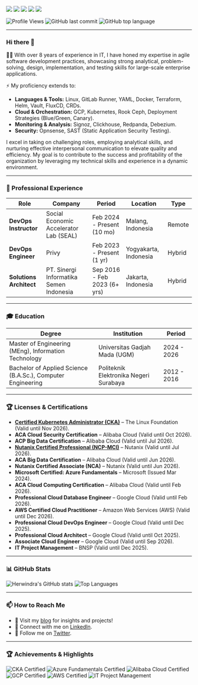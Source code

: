 <a href="https://herwinz.github.io"><img src="https://img.shields.io/static/v1?label=blog&message=herwinz.github.io&color=teal"></a>
<a href="https://www.linkedin.com/in/herwindra/"><img src="https://img.shields.io/static/v1?label=LinkedIn&message=profile&color=blue"></a>
<a href="https://twitter.com/herwindra"><img src="https://img.shields.io/twitter/follow/herwindra?style=social"></a>
<a href="https://github.com/herwinz"><img src="https://img.shields.io/github/followers/herwinz?label=Follow&style=social"></a>
<a href="https://github.com/herwinz"><img src="https://img.shields.io/github/stars/herwinz?style=social"></a>

![Profile Views](https://komarev.com/ghpvc/?username=herwinz&color=brightgreen)
![GitHub last commit](https://img.shields.io/github/last-commit/herwinz)
![GitHub top language](https://img.shields.io/github/languages/top/herwinz/aws-materi)

---

### Hi there 👋

🧑‍💻 With over 8 years of experience in IT, I have honed my expertise in agile software development practices, showcasing strong analytical, problem-solving, design, implementation, and testing skills for large-scale enterprise applications.  

⚡ My proficiency extends to:  
- **Languages & Tools:** Linux, GitLab Runner, YAML, Docker, Terraform, Helm, Vault, FluxCD, CRDs.  
- **Cloud & Orchestration:** GCP, Kubernetes, Rook Ceph, Deployment Strategies (Blue/Green, Canary).  
- **Monitoring & Analysis:** Signoz, Clickhouse, Redpanda, Debezium.  
- **Security:** Opnsense, SAST (Static Application Security Testing).  

I excel in taking on challenging roles, employing analytical skills, and nurturing effective interpersonal communication to elevate quality and efficiency. My goal is to contribute to the success and profitability of the organization by leveraging my technical skills and experience in a dynamic environment.

---

### 🚀 Professional Experience

| Role                  | Company                                    | Period                     | Location          | Type       |
|-----------------------|--------------------------------------------|---------------------------|-------------------|------------|
| **DevOps Instructor** | Social Economic Accelerator Lab (SEAL)    | Feb 2024 - Present (10 mo) | Malang, Indonesia | Remote     |
| **DevOps Engineer**   | Privy                                     | Feb 2023 - Present (1 yr)  | Yogyakarta, Indonesia | Hybrid |
| **Solutions Architect** | PT. Sinergi Informatika Semen Indonesia | Sep 2016 - Feb 2023 (6+ yrs) | Jakarta, Indonesia | Hybrid |

---

### 🎓 Education

| Degree                          | Institution                               | Period         |
|---------------------------------|------------------------------------------|----------------|
| Master of Engineering (MEng), Information Technology | Universitas Gadjah Mada (UGM)  | 2024 - 2026    |
| Bachelor of Applied Science (B.A.Sc.), Computer Engineering | Politeknik Elektronika Negeri Surabaya | 2012 - 2016 |

---

### 🏆 Licenses & Certifications

- **[Certified Kubernetes Administrator (CKA)](https://training.linuxfoundation.org/certification/certified-kubernetes-administrator-cka/)** – The Linux Foundation (Valid until Nov 2026).  
- **ACA Cloud Security Certification** – Alibaba Cloud (Valid until Oct 2026).  
- **ACP Big Data Certification** – Alibaba Cloud (Valid until Jul 2026).  
- **[Nutanix Certified Professional (NCP-MCI)](https://certification.nutanix.com/)** – Nutanix (Valid until Jul 2026).  
- **ACA Big Data Certification** – Alibaba Cloud (Valid until Jun 2026).  
- **Nutanix Certified Associate (NCA)** – Nutanix (Valid until Jun 2026).  
- **Microsoft Certified: Azure Fundamentals** – Microsoft (Issued Mar 2024).  
- **ACA Cloud Computing Certification** – Alibaba Cloud (Valid until Feb 2026).  
- **Professional Cloud Database Engineer** – Google Cloud (Valid until Feb 2026).  
- **AWS Certified Cloud Practitioner** – Amazon Web Services (AWS) (Valid until Dec 2026).  
- **Professional Cloud DevOps Engineer** – Google Cloud (Valid until Dec 2025).  
- **Professional Cloud Architect** – Google Cloud (Valid until Oct 2025).  
- **Associate Cloud Engineer** – Google Cloud (Valid until Sep 2026).  
- **IT Project Management** – BNSP (Valid until Dec 2025).  

---

### 📊 GitHub Stats

![Herwindra's GitHub stats](https://github-readme-stats.vercel.app/api?username=herwinz&show_icons=true&theme=radical)
![Top Languages](https://github-readme-stats.vercel.app/api/top-langs/?username=herwinz&layout=compact&theme=radical)

---

### 📫 How to Reach Me

- 🌱 Visit my [blog](https://herwinz.github.io) for insights and projects!  
- 🌱 Connect with me on [LinkedIn](https://www.linkedin.com/in/herwindra/).  
- 🌱 Follow me on [Twitter](https://twitter.com/herwindra).

---

### 🏆 Achievements & Highlights

![CKA Certified](https://img.shields.io/badge/Certified-Kubernetes_Administrator-326CE5?style=flat-square&logo=kubernetes&logoColor=white)
![Azure Fundamentals Certified](https://img.shields.io/badge/Azure_Fundamentals-Microsoft-blue?style=flat-square&logo=microsoft)
![Alibaba Cloud Certified](https://img.shields.io/badge/Alibaba_Cloud-Certified-orange?style=flat-square&logo=alibaba-cloud)
![GCP Certified](https://img.shields.io/badge/Google_Cloud-Certified-yellow?style=flat-square&logo=google-cloud)
![AWS Certified](https://img.shields.io/badge/AWS_Cloud-Certified-orange?style=flat-square&logo=amazon-aws)
![IT Project Management](https://img.shields.io/badge/BNSP-IT_Project_Management-green?style=flat-square)
